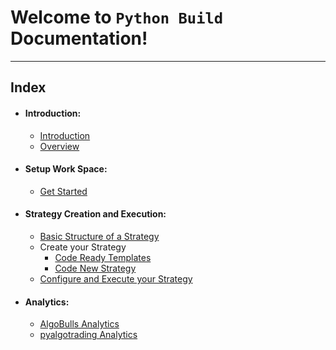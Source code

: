 # Welcome to `Python Build` Documentation!

---
## Index

- #### Introduction:
    - [Introduction](python-build-introduction.md)
    - [Overview](python-build-overview.md)
- #### Setup Work Space:
    - [Get Started](python-build-getstarted.md)

- #### Strategy Creation and Execution:
    - [Basic Structure of a Strategy](../pyalgotrad/structure.md)
    - Create your Strategy
      - [Code Ready Templates](python-build-code-ready-templates.md)
      - [Code New Strategy](python-build-code-new.md)
    - [Configure and Execute your Strategy](python-build-config-parameters.md)

- #### Analytics:
    - [AlgoBulls Analytics](python-build-view-results.md)
    - [pyalgotrading Analytics](../analytics/pyalgotrading_analytics.md)